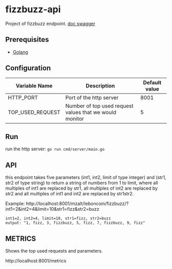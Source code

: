 # fizzbuzz-api

Project of fizzbuzz endpoint. [doc swagger](https://app.swaggerhub.com/apis/mzalt/fizzbuzz/1.0.0-oas3#/leboncoin/myFizzBuzz)

## Prerequisites

* [Golang](https://golang.org/doc/)

## Configuration

| Variable Name    | Description                                              | Default value  |
|------------------|----------------------------------------------------------|----------------|
| HTTP_PORT        | Port of the http server                                  | 8001           |
| TOP_USED_REQUEST | Number of top used request values that we would monitor  | 5              |


## Run
    
run the http server: `go run cmd/server/main.go`

## API

this endpoint takes five parameters (int1, int2, limit of type integer) and (str1, str2 of type string) to return a string of numbers from 1 to limit, where all multiples of int1 are replaced by str1, all multiples of int2 are replaced by str2 and all multiples of int1 and int2 are replaced by str1str2.

Example: http://localhost:8001/mzalt/leboncoin/fizzbuzz/?int1=2&int2=4&limit=10&str1=fizz&str2=buzz

```
int1=2, int2=4, limit=10, str1=fizz, str2=buzz
output: "1, fizz, 3, fizzbuzz, 5, fizz, 7, fizzbuzz, 9, fizz"
```

## METRICS

Shows the top used requests and parameters.

http://localhost:8001/metrics 
